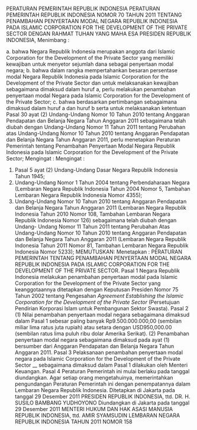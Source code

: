  PERATURAN PEMERINTAH REPUBLIK INDONESIA PERATURAN PEMERINTAH REPUBLIK INDONESIA NOMOR 70 TAHUN 2011 TENTANG PENAMBAHAN PENYERTAAN MODAL NEGARA REPUBLIK INDONESIA PADA ISLAMIC CORPORATION FOR THE DEVELOPMENT OF THE PRIVATE SECTOR
DENGAN RAHMAT TUHAN YANG MAHA ESA PRESIDEN REPUBLIK INDONESIA,
Menimbang :

a. bahwa Negara Republik Indonesia merupakan anggota dari Islamic Corporation for the Development of the Private Sector yang memiliki kewajiban untuk menyetor sejumlah dana sebagai penyertaan modal negara;
b. bahwa dalam rangka mempertahankan besaran persentase modal Negara Republik Indonesia pada Islamic Corporation for the Development of the Private Sector dan untuk melaksanakan kewajiban sebagaimana dimaksud dalam huruf a, perlu melakukan penambahan penyertaan modal Negara pada Islamic Corporation for the Development of the Private Sector;
c. bahwa berdasarkan pertimbangan sebagaimana dimaksud dalam huruf a dan huruf b serta untuk melaksanakan ketentuan Pasal 30 ayat (2) Undang-Undang Nomor 10 Tahun 2010 tentang Anggaran Pendapatan dan Belanja Negara Tahun Anggaran 2011 sebagaimana telah diubah dengan Undang-Undang Nomor 11 Tahun 2011 tentang Perubahan atas Undang-Undang Nomor 10 Tahun 2010 tentang Anggaran Pendapatan dan Belanja Negara Tahun Anggaran 2011, perlu menetapkan Peraturan Pemerintah tentang Penambahan Penyertaan Modal Negara Republik Indonesia pada Islamic Corporation for the Development of the Private Sector;
Mengingat :
Mengingat :

1. Pasal 5 ayat (2) Undang-Undang Dasar Negara Republik Indonesia Tahun 1945;
2. Undang-Undang Nomor 1 Tahun 2004 tentang Perbendaharaan Negara (Lembaran Negara Republik Indonesia Tahun 2004 Nomor 5, Tambahan Lembaran Negara Republik Indonesia Nomor 4355);
3. Undang-Undang Nomor 10 Tahun 2010 tentang Anggaran Pendapatan dan Belanja Negara Tahun Anggaran 2011 (Lembaran Negara Republik Indonesia Tahun 2010 Nomor 108, Tambahan Lembaran Negara Republik Indonesia Nomor 126) sebagaimana telah diubah dengan Undang- Undang Nomor 11 Tahun 2011 tentang Perubahan Atas Undang-Undang Nomor 10 Tahun 2010 tentang Anggaran Pendapatan dan Belanja Negara Tahun Anggaran 2011 (Lembaran Negara Republik Indonesia Tahun 2011 Nomor 81, Tambahan Lembaran Negara Republik Indonesia Nomor 5233);
MEMUTUSKAN:
 Menetapkan : PERATURAN PEMERINTAH TENTANG PENAMBAHAN PENYERTAAN MODAL NEGARA REPUBLIK INDONESIA PADA ISLAMIC CORPORATION FOR THE DEVELOPMENT OF THE PRIVATE SECTOR.
Pasal 1
Negara Republik Indonesia melakukan penambahan penyertaan modal pada Islamic Corporation for the Development of the Private Sector yang keanggotaannya ditetapkan dengan Keputusan Presiden Nomor 75 Tahun 2002 tentang Pengesahan _Agreement_ _Establishing_ _the_ _Islamic_ _Corporation_ _for_ _the_ _Development_ _of_ _the_ _Private_ _Sector_ (Persetujuan Pendirian Korporasi Islam untuk Pembangunan Sektor Swasta).
Pasal 2
(1) Nilai penambahan penyertaan modal negara sebagaimana dimaksud dalam Pasal 1 sebesar paling banyak Rp9.500.000.000,00 (sembilan miliar lima ratus juta rupiah) atau setara dengan USD950,000.00 (sembilan ratus lima puluh ribu dolar Amerika Serikat).
(2) Penambahan penyertaan modal negara sebagaimana dimaksud pada ayat (1) bersumber dari Anggaran Pendapatan dan Belanja Negara Tahun Anggaran 2011.
Pasal 3
Pelaksanaan penambahan penyertaan modal negara pada Islamic Corporation for the Development of the Private Sector __ sebagaimana dimaksud dalam Pasal 1 dilakukan oleh Menteri Keuangan.
Pasal 4
Peraturan Pemerintah ini mulai berlaku pada tanggal diundangkan.
Agar setiap orang mengetahuinya, memerintahkan pengundangan Peraturan Pemerintah ini dengan penempatannya dalam Lembaran Negara Republik Indonesia. Ditetapkan di Jakarta pada tanggal 29 Desember 2011 PRESIDEN REPUBLIK INDONESIA, ttd. DR. H. SUSILO BAMBANG YUDHOYONO Diundangkan di Jakarta pada tanggal 29 Desember 2011 MENTERI HUKUM DAN HAK ASASI MANUSIA REPUBLIK INDONESIA, ttd. AMIR SYAMSUDIN LEMBARAN NEGARA REPUBLIK INDONESIA TAHUN 2011 NOMOR 158
